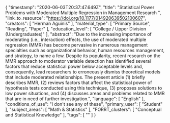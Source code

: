 {
    "timestamp": "2020-06-03T20:37:47.649Z",
    "title": "Statistical Power Problems with Moderated Multiple Regression in Management Research ",
    "link_to_resource": "https://doi.org/10.1177/014920639502100607",
    "creators": [
        "Herman Aguinis"
    ],
    "material_type": [
        "Primary Source",
        "Reading",
        "Paper"
    ],
    "education_level": [
        "College / Upper Division (Undergraduates)"
    ],
    "abstract": "Due to the increasing importance of moderating (i.e., interaction) effects, the use of moderated multiple regression (MMR) has become pervasive in numerous management specialties such as organizational behavior, human resources management, and strategy, to name a few. Despite its popularity, recent research on the MMR approach to moderator variable detection has identified several factors that reduce statistical power below acceptable levels and, consequently, lead researchers to erroneously dismiss theoretical models that include moderated relationships. The present article (1) briefly describes MMR, (2) reviews factors that affect the statistical power of hypothesis tests conducted using this technique, (3) proposes solutions to low power situations, and (4) discusses areas and problems related to MMR that are in need of further investigation.",
    "language": [
        "English"
    ],
    "conditions_of_use": "I don't see any of these",
    "primary_user": [
        "Student"
    ],
    "subject_areas": [
        "Math & Statistics"
    ],
    "FORRT_clusters": [
        "Conceptual and Statistical Knowledge"
    ],
    "tags": [
        ""
    ]
}